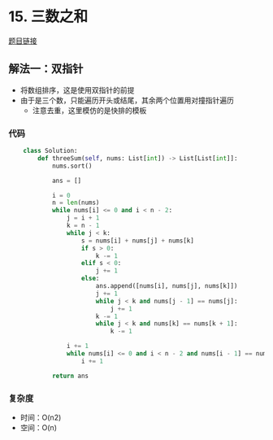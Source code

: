 # 15. 三数之和

[题目链接](https://leetcode.cn/problems/3sum/description/)

## 解法一：双指针

- 将数组排序，这是使用双指针的前提
- 由于是三个数，只能遍历开头或结尾，其余两个位置用对撞指针遍历
  - 注意去重，这里模仿的是快排的模板

### 代码

```py
    class Solution:
        def threeSum(self, nums: List[int]) -> List[List[int]]:
            nums.sort()

            ans = []

            i = 0
            n = len(nums)
            while nums[i] <= 0 and i < n - 2:
                j = i + 1
                k = n - 1
                while j < k:
                    s = nums[i] + nums[j] + nums[k]
                    if s > 0:
                        k -= 1
                    elif s < 0:
                        j += 1
                    else:
                        ans.append([nums[i], nums[j], nums[k]])
                        j += 1
                        while j < k and nums[j - 1] == nums[j]:
                            j += 1
                        k -= 1
                        while j < k and nums[k] == nums[k + 1]:
                            k -= 1

                i += 1
                while nums[i] <= 0 and i < n - 2 and nums[i - 1] == nums[i]:
                    i += 1

            return ans
```

### 复杂度

- 时间：O(n2)
- 空间：O(n)
